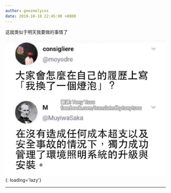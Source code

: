 ```yaml
---
author: geezmolycos
date: 2019-10-18 22:45:00 +0800
---
```


这就类似于明天我要做的事情了

![](/images/qq-zone/2019-10-18-bloat.jpg){: loading='lazy'}

---
